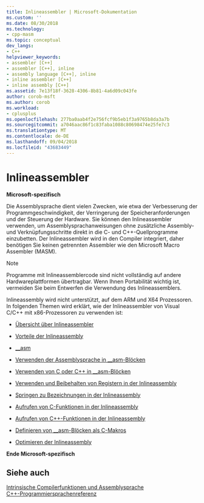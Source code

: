 ```yaml
---
title: Inlineassembler | Microsoft-Dokumentation
ms.custom: ''
ms.date: 08/30/2018
ms.technology:
- cpp-masm
ms.topic: conceptual
dev_langs:
- C++
helpviewer_keywords:
- assembler [C++]
- assembler [C++], inline
- assembly language [C++], inline
- inline assembler [C++]
- inline assembly [C++]
ms.assetid: 7e13f18f-3628-4306-8b81-4a6d09c043fe
author: corob-msft
ms.author: corob
ms.workload:
- cplusplus
ms.openlocfilehash: 277ba0aab4f2e756fcf9b5eb1f3a9765b8da3a7b
ms.sourcegitcommit: a7046aac86f1c83faba1088c80698474e25fe7c3
ms.translationtype: MT
ms.contentlocale: de-DE
ms.lasthandoff: 09/04/2018
ms.locfileid: "43683449"
---
```

# <a name="inline-assembler"></a>Inlineassembler

**Microsoft-spezifisch**

Die Assemblysprache dient vielen Zwecken, wie etwa der Verbesserung der Programmgeschwindigkeit, der Verringerung der Speicheranforderungen und der Steuerung der Hardware. Sie können den Inlineassembler verwenden, um Assemblysprachanweisungen ohne zusätzliche Assembly- und Verknüpfungsschritte direkt in die C- und C++-Quellprogramme einzubetten. Der Inlineassembler wird in den Compiler integriert, daher benötigen Sie keinen getrennten Assembler wie den Microsoft Macro Assembler (MASM).

> [!NOTE]
>  Programme mit Inlineassemblercode sind nicht vollständig auf andere Hardwareplattformen übertragbar. Wenn Ihnen Portabilität wichtig ist, vermeiden Sie beim Entwerfen die Verwendung des Inlineassemblers.

Inlineassembly wird nicht unterstützt, auf dem ARM und X64 Prozessoren.  In folgenden Themen wird erklärt, wie der Inlineassembler von Visual C/C++ mit x86-Prozessoren zu verwenden ist:

- [Übersicht über Inlineassembler](../../assembler/inline/inline-assembler-overview.md)

- [Vorteile der Inlineassembly](../../assembler/inline/advantages-of-inline-assembly.md)

- [__asm](../../assembler/inline/asm.md)

- [Verwenden der Assemblysprache in __asm-Blöcken](../../assembler/inline/using-assembly-language-in-asm-blocks.md)

- [Verwenden von C oder C++ in __asm-Blöcken](../../assembler/inline/using-c-or-cpp-in-asm-blocks.md)

- [Verwenden und Beibehalten von Registern in der Inlineassembly](../../assembler/inline/using-and-preserving-registers-in-inline-assembly.md)

- [Springen zu Bezeichnungen in der Inlineassembly](../../assembler/inline/jumping-to-labels-in-inline-assembly.md)

- [Aufrufen von C-Funktionen in der Inlineassembly](../../assembler/inline/calling-c-functions-in-inline-assembly.md)

- [Aufrufen von C++-Funktionen in der Inlineassembly](../../assembler/inline/calling-cpp-functions-in-inline-assembly.md)

- [Definieren von __asm-Blöcken als C-Makros](../../assembler/inline/defining-asm-blocks-as-c-macros.md)

- [Optimieren der Inlineassembly](../../assembler/inline/optimizing-inline-assembly.md)

**Ende Microsoft-spezifisch**

## <a name="see-also"></a>Siehe auch

[Intrinsische Compilerfunktionen und Assemblysprache](../../intrinsics/compiler-intrinsics-and-assembly-language.md)<br/>
[C++-Programmiersprachenreferenz](../../cpp/cpp-language-reference.md)<br/>